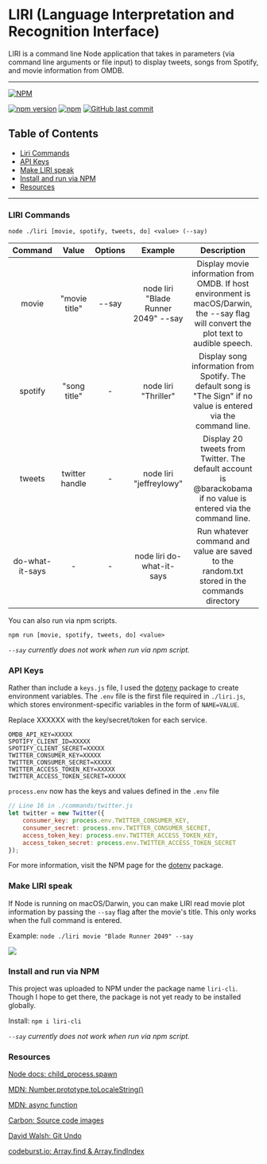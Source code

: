 # LIRI (Language Interpretation and Recognition Interface) 

LIRI is a command line Node application that takes in parameters (via command line arguments or file input) to display tweets, songs from Spotify, and movie information from OMDB.

---------------------------
[![NPM](https://nodei.co/npm/liri-cli.png)](https://www.npmjs.com/package/liri-cli)

[![npm version](https://badge.fury.io/js/liri-cli.svg)](https://www.npmjs.com/package/liri-cli)
[![npm](https://img.shields.io/npm/dt/liri-cli.svg)](https://www.npmjs.com/package/liri-cli)
[![GitHub last commit](https://img.shields.io/github/last-commit/jeffreylowy/liri-node-app.svg)](https://github.com/jeffreylowy/liri-node-app)

## Table of Contents

- [Liri Commands](#liri-commands)
- [API Keys](#api-keys)
- [Make LIRI speak](#make-liri-speak)
- [Install and run via NPM](#install-and-run-via-npm)
- [Resources](#resources)

---------------------------

### LIRI Commands

`node ./liri [movie, spotify, tweets, do] <value> (--say)`

**Command**|**Value**|**Options**|**Example**|**Description**
:-----:|:-----:|:-----:|:-----:|:-----:
movie|"movie title"|--say|node liri "Blade Runner 2049" --say|Display movie information from OMDB. If host environment is macOS/Darwin, the --say flag will convert the plot text to audible speech.
spotify|"song title"|-|node liri "Thriller"|Display song information from Spotify. The default song is "The Sign" if no value is entered via the command line.
tweets|twitter handle|-|node liri "jeffreylowy"|Display 20 tweets from Twitter. The default account is @barackobama if no value is entered via the command line.
do-what-it-says|-|-|node liri do-what-it-says|Run whatever command and value are saved to the random.txt stored in the commands directory

You can also run via npm scripts.

`npm run [movie, spotify, tweets, do] <value>`

_`--say` currently does not work when run via npm script._

### API Keys

Rather than include a `keys.js` file, I used the [dotenv](https://www.npmjs.com/package/dotenv) package to create environment variables. The `.env` file is the first file required in `./liri.js`, which stores environment-specific variables in the form of `NAME=VALUE`.

Replace XXXXXX with the key/secret/token for each service.

```
OMDB_API_KEY=XXXXX
SPOTIFY_CLIENT_ID=XXXXX
SPOTIFY_CLIENT_SECRET=XXXXX
TWITTER_CONSUMER_KEY=XXXXX
TWITTER_CONSUMER_SECRET=XXXXX
TWITTER_ACCESS_TOKEN_KEY=XXXXX
TWITTER_ACCESS_TOKEN_SECRET=XXXXX
```
`process.env` now has the keys and values defined in the `.env` file

```javascript
// Line 16 in ./commands/twitter.js
let twitter = new Twitter({
	consumer_key: process.env.TWITTER_CONSUMER_KEY,
	consumer_secret: process.env.TWITTER_CONSUMER_SECRET,
	access_token_key: process.env.TWITTER_ACCESS_TOKEN_KEY,
	access_token_secret: process.env.TWITTER_ACCESS_TOKEN_SECRET
});
```

For more information, visit the NPM page for the [dotenv](https://www.npmjs.com/package/dotenv) package.

### Make LIRI speak

If Node is running on macOS/Darwin, you can make LIRI read movie plot information by passing the `--say` flag after the movie's title. This only works when the full command is entered.

Example: `node ./liri movie "Blade Runner 2049" --say`

<img src="docs/carbon-say.png">

### Install and run via NPM

This project was uploaded to NPM under the package name `liri-cli`. Though I hope to get there, the package is not yet ready to be installed globally.

Install: `npm i liri-cli`

_`--say` currently does not work when run via npm script._

### Resources 

[Node docs: child_process.spawn](https://nodejs.org/api/child_process.html#child_process_child_process_spawn_command_args_options)

[MDN: Number.prototype.toLocaleString()](https://developer.mozilla.org/en-US/docs/Web/JavaScript/Reference/Global_Objects/Number/toLocaleString)

[MDN: async function](https://developer.mozilla.org/en-US/docs/Web/JavaScript/Reference/Statements/async_function)

[Carbon: Source code images](https://carbon.now.sh/)

[David Walsh: Git Undo](https://davidwalsh.name/git-undo)

[codeburst.io: Array.find & Array.findIndex](https://codeburst.io/learn-javascript-es6-array-find-array-findindex-7fe4f63c6974)
